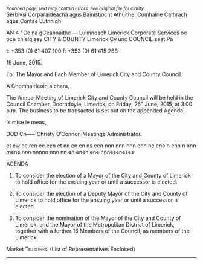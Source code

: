 *<small>Scanned page, text may contain errors. See original file for clarity</small>*  
Serbivsi Corparaideacha agus Bainistiocht Athuithe.
Comhairle Cathrach agus Contae Lutnnigh

AN 4 ‘ Ce na gCeannaithe
— Luimneach
Limerick Corporate Services oe pce chielg sey
CITY & COUNTY Limerick Cy unc
COUNCIL seat Pa

t: +353 (0) 61 407 100
f: +353 (0) 61 415 266

19 June, 2015.

To: The Mayor and Each Member of Limerick City and County
Council

A Chomhairleoir, a chara,

The Annual Meeting of Limerick City and County Council will be held in the Council
Chamber, Dooradoyle, Limerick, on Friday, 26" June, 2015, at 3.00 p.m. The
business to be transacted is set out on the appended Agenda.

Is mise le meas,

DOD Cn—~
Christy O’Connor,
Meetings Administrator.

et ew ee ren ee een et nn en en ns een nnn nnn nnn enn ne ene n enn n nnn mene nnn nnnnn nnn nn en enen ene nnneseneses

AGENDA

1. To consider the election of a Mayor of the City and County of Limerick to
hold office for the ensuing year or until a successor is elected.

2. To consider the election of a Deputy Mayor of the City and County of
Limerick to hold office for the ensuing year or until a successor is
elected.

3. To consider the nomination of the Mayor of the City and County of
Limerick, and the Mayor of the Metropolitan District of Limerick, together
with a further 16 Members of the Council, as members of the Limerick

Market Trustees.
(List of Representatives Enclosed)

---

